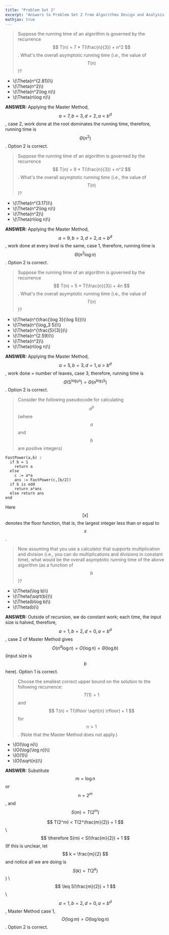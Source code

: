 ```yaml
---
title: "Problem Set 2"
excerpt: "Answers to Problem Set 2 from Algorithms Design and Analysis Course."
mathjax: true
---
```

> Suppose the running time of an algorithm is governed by the recurrence $$ T(n) = 7 * T(\frac{n}{3}) + n^2 $$. What's the overall asymptotic running time (i.e., the value of $$ T(n) $$)?
* \\(\Theta(n^{2.81})\\)
* \\(\Theta(n^2)\\)
* \\(\Theta(n^2\log n)\\)
* \\(\Theta(n\log n)\\)

**ANSWER:** Applying the Master Method, $$ a = 7, b = 3, d = 2, a < b^d $$, case 2, work done at the root dominates the running time, therefore, running time is $$ \Theta(n^2) $$. Option 2 is correct.

> Suppose the running time of an algorithm is governed by the recurrence $$ T(n) = 9 * T(\frac{n}{3}) + n^2 $$. What's the overall asymptotic running time (i.e., the value of $$ T(n) $$)?
* \\(\Theta(n^{3.17})\\)
* \\(\Theta(n^2\log n)\\)
* \\(\Theta(n^2)\\)
* \\(\Theta(n\log n)\\)

**ANSWER:** Applying the Master Method, $$ a = 9, b = 3, d = 2, a = b^d $$, work done at every level is the same, case 1, therefore, running time is $$ \Theta(n^2\log n) $$. Option 2 is correct.

> Suppose the running time of an algorithm is governed by the recurrence $$ T(n) = 5 * T(\frac{n}{3}) + 4n $$. What's the overall asymptotic running time (i.e., the value of $$ T(n) $$)?
* \\(\Theta(n^{\frac{\log 3}{\log 5}})\\)
* \\(\Theta(n^{\log_3 5})\\)
* \\(\Theta(n^{\frac{5}{3}})\\)
* \\(\Theta(n^{2.59})\\)
* \\(\Theta(n^2)\\)
* \\(\Theta(n\log n)\\)

**ANSWER:** Applying the Master Method, $$ a = 5, b = 3, d = 1, a > b^d $$, work done = number of leaves, case 3, therefore, running time is $$ \Theta(5^{\log_3 n}) = \Theta(n^{\log_3 5}) $$. Option 2 is correct.

> Consider the following pseudocode for calculating $$ a^b $$ (where $$ a $$ and $$ b $$ are positive integers)
```
FastPower(a,b) :
  if b = 1
    return a
  else
    c := a*a
    ans := FastPower(c,[b/2])
  if b is odd
    return a*ans
  else return ans
end
  ```
  Here $$ [x] $$ denotes the floor function, that is, the largest integer less than or equal to $$ x $$.
>
> Now assuming that you use a calculator that supports multiplication and division (i.e., you can do multiplications and divisions in constant time), what would be the overall asymptotic running time of the above algorithm (as a function of $$ b $$)?
* \\(\Theta(\log b)\\)
* \\(\Theta(\sqrt{b})\\)
* \\(\Theta(b\log b)\\)
* \\(\Theta(b)\\)

**ANSWER:** Outside of recursion, we do constant work; each time, the input size is halved, therefore, $$ a = 1, b = 2, d = 0, a = b^d $$, case 2 of Master Method gives $$ O(n^d \log n) = O(\log n) = \Theta(\log b) $$ (input size is $$ b $$ here). Option 1 is correct.

> Choose the smallest correct upper bound on the solution to the following recurrence: $$ T(1) = 1 $$ and $$ T(n) < T(\lfloor \sqrt{n} \rfloor) + 1 $$ for $$ n > 1 $$. (Note that the Master Method does not apply.)
* \\(O(\log n)\\)
* \\(O(\log{\log n})\\)
* \\(O(1)\\)
* \\(O(\sqrt{n})\\)

**ANSWER:** Substitute $$ m = \log n $$ or $$ n = 2^m $$, and $$ S(m) = T(2^m) $$

$$ T(2^m) < T(2^\frac{m}{2}) + 1 $$ \\
$$ \therefore S(m) < S(\frac{m}{2}) + 1 $$ (If this is unclear, let $$ k = \frac{m}{2} $$ and notice all we are doing is $$ S(k) = T(2^k) $$) \\
$$ \leq S(\frac{m}{2}) + 1 $$ \\
$$ a = 1, b = 2, d = 0, a = b^d $$, Master Method case 1, $$ O(\log m) = O(\log{\log n}) $$. Option 2 is correct.
